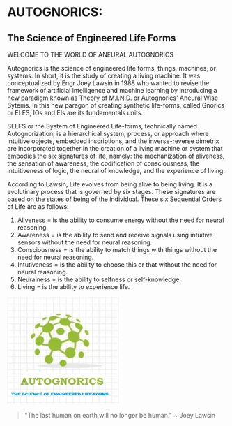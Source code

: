 # AUTOGNORICS: 
## The Science of Engineered Life Forms

WELCOME TO THE WORLD OF ANEURAL AUTOGNORICS

Autognorics is the science of engineered life forms, things, machines, or systems. In short, it is the study of creating a living machine. It was conceptualized by Engr Joey Lawsin in 1988 who wanted to revise the framework of artificial intelligence and machine learning by introducing a new paradigm known as Theory of M.I.N.D. or Autognorics' Aneural Wise Sytems. In this new paragon of creating synthetic life-forms, called Gnorics or ELFS, IOs and EIs are its fundamentals units. 

SELFS or the System of Engineered Life-forms, technically named Autognorization, is a hierarchical system, process, or approach where intuitive objects, embedded inscriptions, and the inverse-reverse dimetrix are incorporated together in the creation of a living machine or system that embodies the six signatures of life, namely: the mechanization of aliveness, the sensation of awareness, the codification of consciousness, the intuitiveness of logic, the neural of knowledge, and the experience of living.

According to Lawsin, Life evolves from being alive to being living. It is a evolutinary process that is governed by six stages. These signatures are based on the states of being of the individual. These six Sequential Orders of Life are as follows:

1. Aliveness = is the ability to consume energy without the need for neural reasoning.
2. Awareness = is the ability to send and receive signals using intuitive sensors without the need for neural reasoning.
3. Consciousness = is the ability to match things with things without the need for neural reasoning.
4. Intutiveness = is the ability to choose this or that without the need for neural reasoning.
5. Neuralness = is the ability to selfness or self-knowledge.
6. Living = is the ability to experience life.



![autognorics](gnorics.jpg)


> "The last human on earth will no longer be human." ~ Joey Lawsin
